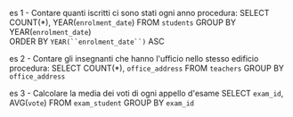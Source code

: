 es 1 - Contare quanti iscritti ci sono stati ogni anno
procedura:
SELECT COUNT(*), YEAR(`enrolment_date`)
FROM `students`
GROUP BY YEAR(`enrolment_date`)  
ORDER BY `YEAR(``enrolment_date``)` ASC

es 2 - Contare gli insegnanti che hanno l'ufficio nello stesso edificio
procedura:
SELECT COUNT(*), `office_address`
FROM `teachers`
GROUP BY `office_address`

es 3 - Calcolare la media dei voti di ogni appello d'esame
SELECT `exam_id`, AVG(`vote`)
FROM `exam_student`
GROUP BY `exam_id`